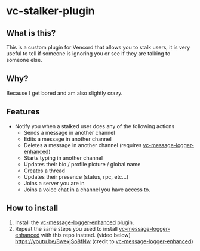 # vc-stalker-plugin
## What is this?
This is a custom plugin for Vencord that allows you to stalk users, it is very useful to tell if someone is ignoring you or see if they are talking to someone else.
## Why?
Because I get bored and am also slightly crazy.
## Features
- Notify you when a stalked user does any of the following actions
    - Sends a message in another channel 
    - Edits a message in another channel
    - Deletes a message in another channel (requires [vc-message-logger-enhanced](https://github.com/Syncxv/vc-message-logger-enhanced/))
    - Starts typing in another channel
    - Updates their bio / profile picture / global name
    - Creates a thread
    - Updates their presence (status, rpc, etc...)
    - Joins a server you are in
    - Joins a voice chat in a channel you have access to.
## How to install
1. Install the [vc-message-logger-enhanced](https://github.com/Syncxv/vc-message-logger-enhanced/) plugin.
2. Repeat the same steps you used to install [vc-message-logger-enhanced](https://github.com/Syncxv/vc-message-logger-enhanced/) with this repo instead. (video below)
https://youtu.be/8wexjSo8fNw
(credit to [vc-message-logger-enhanced](https://github.com/Syncxv/vc-message-logger-enhanced/?tab=readme-ov-file#how-to-install))
